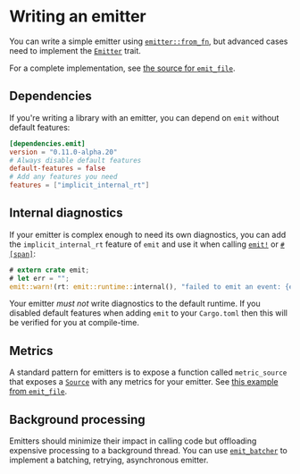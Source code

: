# Writing an emitter

You can write a simple emitter using [`emitter::from_fn`](https://docs.rs/emit/0.11.0-alpha.20/emit/emitter/fn.from_fn.html), but advanced cases need to implement the [`Emitter`](https://docs.rs/emit/0.11.0-alpha.20/emit/trait.Emitter.html) trait.

For a complete implementation, see [the source for `emit_file`](https://github.com/emit-rs/emit/blob/main/emitter/file/src/lib.rs).

## Dependencies

If you're writing a library with an emitter, you can depend on `emit` without default features:

```toml
[dependencies.emit]
version = "0.11.0-alpha.20"
# Always disable default features
default-features = false
# Add any features you need
features = ["implicit_internal_rt"]
```

## Internal diagnostics

If your emitter is complex enough to need its own diagnostics, you can add the `implicit_internal_rt` feature of `emit` and use it when calling [`emit!`](https://docs.rs/emit/0.11.0-alpha.20/emit/macro.emit.html) or [`#[span]`](https://docs.rs/emit/0.11.0-alpha.20/emit/attr.span.html):

```rust
# extern crate emit;
# let err = "";
emit::warn!(rt: emit::runtime::internal(), "failed to emit an event: {err}");
```

Your emitter _must not_ write diagnostics to the default runtime. If you disabled default features when adding `emit` to your `Cargo.toml` then this will be verified for you at compile-time.

## Metrics

A standard pattern for emitters is to expose a function called `metric_source` that exposes a [`Source`](https://docs.rs/emit/0.11.0-alpha.20/emit/metric/source/trait.Source.html) with any metrics for your emitter. See [this example from `emit_file`](https://docs.rs/emit_file/0.11.0-alpha.20/emit_file/struct.FileSet.html#method.metric_source).

## Background processing

Emitters should minimize their impact in calling code but offloading expensive processing to a background thread. You can use [`emit_batcher`](https://docs.rs/emit_batcher/0.11.0-alpha.20/emit_batcher/index.html) to implement a batching, retrying, asynchronous emitter.

